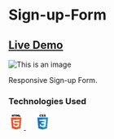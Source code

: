 # Sign-up-Form

## [Live Demo](https://onionpowder01.github.io/Sign-up-Form)

![This is an image](https://user-images.githubusercontent.com/106592392/194500396-74703853-c24f-436d-ae2d-afa3d0099f14.png)

Responsive Sign-up Form.

### Technologies Used 

<a href="https://www.w3.org/html/" target="_blank" rel="noreferrer"> <img src="https://raw.githubusercontent.com/devicons/devicon/master/icons/html5/html5-original-wordmark.svg" alt="html5" width="30" height="30"/> </a>  &emsp;   <a href="https://www.w3schools.com/css/" target="_blank" rel="noreferrer"> <img src="https://raw.githubusercontent.com/devicons/devicon/master/icons/css3/css3-original-wordmark.svg" alt="css3" width="30" height="30"/> </a>
